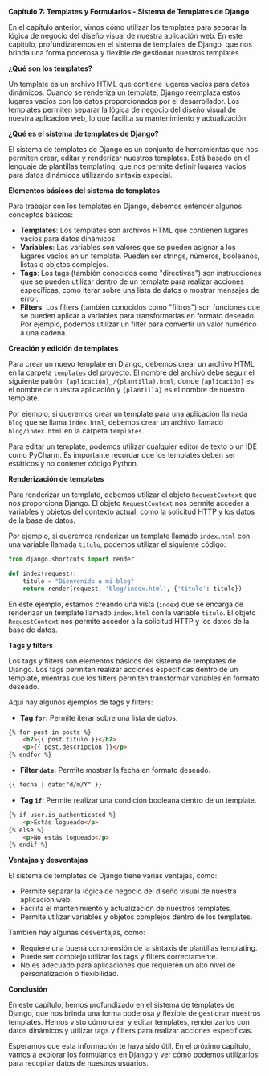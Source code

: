 **Capítulo 7: Templates y Formularios - Sistema de Templates de Django**

En el capítulo anterior, vimos cómo utilizar los templates para separar la lógica de negocio del diseño visual de nuestra aplicación web. En este capítulo, profundizaremos en el sistema de templates de Django, que nos brinda una forma poderosa y flexible de gestionar nuestros templates.

**¿Qué son los templates?**

Un template es un archivo HTML que contiene lugares vacíos para datos dinámicos. Cuando se renderiza un template, Django reemplaza estos lugares vacíos con los datos proporcionados por el desarrollador. Los templates permiten separar la lógica de negocio del diseño visual de nuestra aplicación web, lo que facilita su mantenimiento y actualización.

**¿Qué es el sistema de templates de Django?**

El sistema de templates de Django es un conjunto de herramientas que nos permiten crear, editar y renderizar nuestros templates. Está basado en el lenguaje de plantillas templating, que nos permite definir lugares vacíos para datos dinámicos utilizando sintaxis especial.

**Elementos básicos del sistema de templates**

Para trabajar con los templates en Django, debemos entender algunos conceptos básicos:

* **Templates**: Los templates son archivos HTML que contienen lugares vacíos para datos dinámicos.
* **Variables**: Las variables son valores que se pueden asignar a los lugares vacíos en un template. Pueden ser strings, números, booleanos, listas o objetos complejos.
* **Tags**: Los tags (también conocidos como "directivas") son instrucciones que se pueden utilizar dentro de un template para realizar acciones específicas, como iterar sobre una lista de datos o mostrar mensajes de error.
* **Filters**: Los filters (también conocidos como "filtros") son funciones que se pueden aplicar a variables para transformarlas en formato deseado. Por ejemplo, podemos utilizar un filter para convertir un valor numérico a una cadena.

**Creación y edición de templates**

Para crear un nuevo template en Django, debemos crear un archivo HTML en la carpeta `templates` del proyecto. El nombre del archivo debe seguir el siguiente patrón: `{aplicación}_/{plantilla}.html`, donde `{aplicación}` es el nombre de nuestra aplicación y `{plantilla}` es el nombre de nuestro template.

Por ejemplo, si queremos crear un template para una aplicación llamada `blog` que se llama `index.html`, debemos crear un archivo llamado `blog/index.html` en la carpeta `templates`.

Para editar un template, podemos utilizar cualquier editor de texto o un IDE como PyCharm. Es importante recordar que los templates deben ser estáticos y no contener código Python.

**Renderización de templates**

Para renderizar un template, debemos utilizar el objeto `RequestContext` que nos proporciona Django. El objeto `RequestContext` nos permite acceder a variables y objetos del contexto actual, como la solicitud HTTP y los datos de la base de datos.

Por ejemplo, si queremos renderizar un template llamado `index.html` con una variable llamada `titulo`, podemos utilizar el siguiente código:
```python
from django.shortcuts import render

def index(request):
    titulo = "Bienvenido a mi blog"
    return render(request, 'blog/index.html', {'titulo': titulo})
```
En este ejemplo, estamos creando una vista (`index`) que se encarga de renderizar un template llamado `index.html` con la variable `titulo`. El objeto `RequestContext` nos permite acceder a la solicitud HTTP y los datos de la base de datos.

**Tags y filters**

Los tags y filters son elementos básicos del sistema de templates de Django. Los tags permiten realizar acciones específicas dentro de un template, mientras que los filters permiten transformar variables en formato deseado.

Aquí hay algunos ejemplos de tags y filters:

* **Tag `for`:** Permite iterar sobre una lista de datos.
```html
{% for post in posts %}
    <h2>{{ post.titulo }}</h2>
    <p>{{ post.descripcion }}</p>
{% endfor %}
```
* **Filter `date`:** Permite mostrar la fecha en formato deseado.
```html
{{ fecha | date:"d/m/Y" }}
```
* **Tag `if`:** Permite realizar una condición booleana dentro de un template.
```html
{% if user.is_authenticated %}
    <p>Estás logueado</p>
{% else %}
    <p>No estás logueado</p>
{% endif %}
```
**Ventajas y desventajas**

El sistema de templates de Django tiene varias ventajas, como:

* Permite separar la lógica de negocio del diseño visual de nuestra aplicación web.
* Facilita el mantenimiento y actualización de nuestros templates.
* Permite utilizar variables y objetos complejos dentro de los templates.

También hay algunas desventajas, como:

* Requiere una buena comprensión de la sintaxis de plantillas templating.
* Puede ser complejo utilizar los tags y filters correctamente.
* No es adecuado para aplicaciones que requieren un alto nivel de personalización o flexibilidad.

**Conclusión**

En este capítulo, hemos profundizado en el sistema de templates de Django, que nos brinda una forma poderosa y flexible de gestionar nuestros templates. Hemos visto cómo crear y editar templates, renderizarlos con datos dinámicos y utilizar tags y filters para realizar acciones específicas.

Esperamos que esta información te haya sido útil. En el próximo capítulo, vamos a explorar los formularios en Django y ver cómo podemos utilizarlos para recopilar datos de nuestros usuarios.